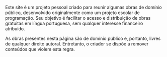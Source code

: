 Este site é um projeto pessoal criado para reunir algumas obras de domínio público, desenvolvido originalmente como um projeto escolar de programação. Seu objetivo é facilitar o acesso e distribuição de obras gratuitas em língua portuguesa, sem qualquer interesse financeiro atribuído.

As obras presentes nesta página são de domínio público e, portanto, livres de qualquer direito autoral. Entretanto, o criador se dispõe a remover conteúdos que violem esta regra.

